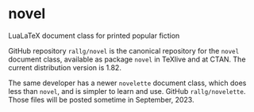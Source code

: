 # novel
LuaLaTeX document class for printed popular fiction

GitHub repository `rallg/novel` is the canonical repository for the
`novel` document class, available as package `novel` in TeXlive and at CTAN.
The current distribution version is 1.82.

The same developer has a newer `novelette` document class, which does
less than `novel`, and is simpler to learn and use. GitHub `rallg/novelette`.
Those files will be posted sometime in September, 2023.

